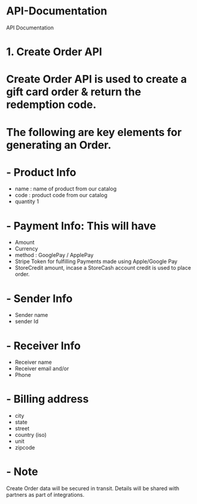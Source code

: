 # API-Documentation
API Documentation

# 1. Create Order API

# Create Order API is used to create a gift card order & return the redemption code.
# The following are key elements for generating an Order.
# - Product Info
  - name : name of product from our catalog
  - code : product code from our catalog
  - quantity 1
# - Payment Info: This will have 
  - Amount 
  - Currency 
  - method : GooglePay / ApplePay 
  - Stripe Token for fulfilling Payments made using Apple/Google Pay
  - StoreCredit amount, incase a StoreCash account credit is used to place order.
# - Sender Info
  - Sender name
  - sender Id
# - Receiver Info
  - Receiver name
  - Receiver email
      and/or
  - Phone 
# - Billing address
  - city
  - state
  - street
  - country (iso)
  - unit
  - zipcode
# - Note
 
Create Order data will be secured in transit. Details will be shared with partners as part of integrations.


